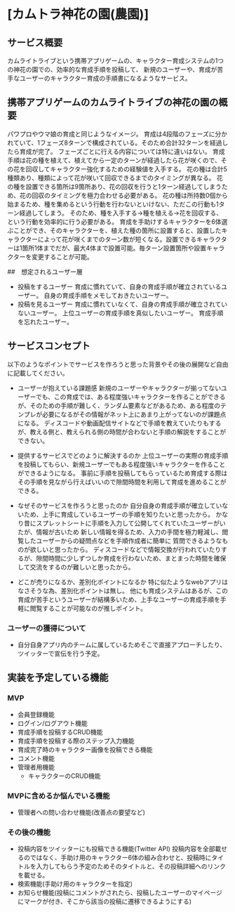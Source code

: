 # [カムトラ神花の園(農園)]

## サービス概要
カムライトライブという携帯アプリゲームの、キャラクター育成システムの1つの神花の園での、効率的な育成手順を投稿して、
新規のユーザーや、育成が苦手なユーザーのキャラクター育成の手順書になるようなサービス。

## 携帯アプリゲームのカムライトライブの神花の園の概要
パワプロやウマ娘の育成と同じようなイメージ。
育成は4段階のフェーズに分かれていて、1フェーズ8ターンで構成されている。そのため合計32ターンを経過したら育成が完了。
フェーズごとに行える内容については特に違いはない。
育成手順は花の種を植えて、植えてから一定のターンが経過したら花が咲くので、その花を回収してキャラクター強化するための経験値を入手する。
花の種は合計5種類あり、種類によって花が咲いて回収できるまでのタイミングが異なる。
花の種を設置できる箇所は9箇所あり、花の回収を行うと1ターン経過してしまうため、花の回収のタイミングを極力合わせる必要がある。
花の種は所持数0個から始まるため、種を集めるという行動を行わないといけない、ただこの行動も1ターン経過してしまう。
そのため、種を入手する→種を植える→花を回収する、という行動を効率的に行う必要がある。
育成を手助けするキャラクターを6体選ぶことができ、そのキャラクターを、植えた種の箇所に設置すると、設置したキャラクターによって花が咲くまでのターン数が短くなる。設置できるキャラクターは1箇所1体までだが、最大4体まで設置可能。毎ターン設置箇所や設置キャラクターを変更することが可能。

##　想定されるユーザー層
* 投稿をするユーザー
育成に慣れていて、自身の育成手順が確立されているユーザー。
自身の育成手順をメモしておきたいユーザー。
* 投稿を見るユーザー
育成に慣れていなくて、自身の育成手順が確立されていないユーザー。
上位ユーザーの育成手順を真似したいユーザー。
育成手順を忘れたユーザー。

## サービスコンセプト
以下のようなポイントでサービスを作ろうと思った背景やその後の展開など自由に記載してください。
* ユーザーが抱えている課題感
新規のユーザーやキャラクターが揃ってないユーザーでも、この育成では、ある程度強いキャラクターを作ることができるが、そのための手順が難しく、ランダム要素などがあるため、ある程度のテンプレが必要になるがその情報がネット上にあまり上がってないのが課題点になる。
ディスコードや動画配信サイトなどで手順を教えていたりもするが、教える側と、教えられる側の時間が合わないと手順の解説をすることができない。

* 提供するサービスでどのように解決するのか
上位ユーザーの実際の育成手順を投稿してもらい、新規ユーザーでもある程度強いキャラクターを作ることができるようになる。
事前に手順を投稿してもらっているため育成する際はその手順を見ながら行えばいいので隙間時間を利用して育成を進めることができる。

* なぜそのサービスを作ろうと思ったのか
自分自身の育成手順が確立していないため、上手に育成しているユーザーの手順を知りたいと思ったから。
かなり昔にスプレットシートに手順を入力して公開してくれていたユーザーがいたが、情報が古いため
新しい情報を得るため、入力の手間を極力軽減し、閲覧したユーザーからの疑問点などを手順作成者に簡単に
質問できるようなものが欲しいと思ったから。
ディスコードなどで情報交換が行われていたりするが、隙間時間に少しずつしか育成を行わないため、まとまった時間を確保して交流をするのが難しいと思ったから。

* どこが売りになるか、差別化ポイントになるか
特に似たようなwebアプリはなさそうな為、差別化ポイントは無し。
他にも育成システムはあるが、この育成が苦手というユーザーが結構多いため、上手なユーザーの育成手順を手軽に閲覧することが可能なのが推しポイント。

### ユーザーの獲得について
* 自分自身アプリ内のチームに属しているためそこで直接アプローチしたり、ツイッターで宣伝を行う予定。

## 実装を予定している機能
### MVP
* 会員登録機能
* ログイン/ログアウト機能
* 育成手順を投稿するCRUD機能
* 育成手順を投稿する際のステップ入力機能
* 育成完了時のキャラクター画像を投稿できる機能
* コメント機能
* 管理者用機能
  * キャラクターのCRUD機能

### MVPに含めるか悩んでいる機能
* 管理者への問い合わせ機能(改善点の要望など)

### その後の機能
* 投稿内容をツイッターにも投稿できる機能(Twitter API)
投稿内容を全部載せるのではなく、手助け用のキャラクター6体の組み合わせと、投稿時にタイトルを入力してもらう予定のためそのタイトルと、その投稿詳細へのリンクを載せる。
* 検索機能(手助け用のキャラクターを指定)
* お知らせ機能(投稿にコメントがされたら、投稿したユーザーのマイページにマークが付き、そこから該当の投稿に遷移できるようにする)
